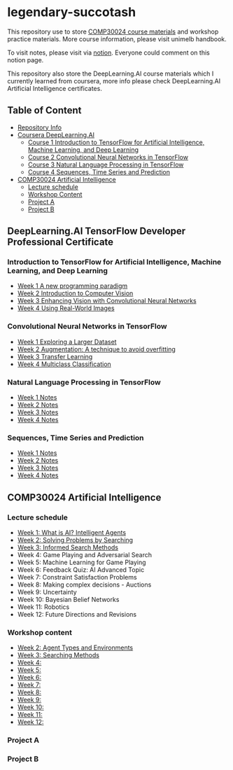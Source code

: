 # legendary-succotash
This repository use to store [COMP30024 course materials](https://handbook.unimelb.edu.au/2022/subjects/comp30024) and workshop practice materials. More course information, please visit unimelb handbook.

To visit notes, please visit via [notion](https://huangsunchuangyu.notion.site/COMP30024-Artificial-Intelligence-ec2e2b9bf1d54d49b95bfa927eee0d08). Everyone could comment on this notion page.

This repository also store the DeepLearning.AI course materials which I currently learned from coursera, more info please check DeepLearning.AI Artificial Intelligence certificates.

## Table of Content
- [Repository Info](#legendary-succotash)
- [Coursera DeepLearning.AI](#deeplearningai-tensorflow-developer-professional-certificate)
  - [Course 1 Introduction to TensorFlow for Artificial Intelligence, Machine Learning, and Deep Learning](#introduction-to-tensorflow-for-artificial-intelligence-machine-learning-and-deep-learning)
  - [Course 2 Convolutional Neural Networks in TensorFlow](#convolutional-neural-networks-in-tensorflow)
  - [Course 3 Natural Language Processing in TensorFlow](#natural-language-processing-in-tensorflow)
  - [Course 4 Sequences, Time Series and Prediction](#sequences-time-series-and-prediction) 
- [COMP30024 Artificial Intelligence](#comp30024-artificial-intelligence)
  - [Lecture schedule](#lecture-schedule)
  - [Workshop Content](#workshop-content)
  - [Project A](#project-a)
  - [Project B](#project-b)

 

## DeepLearning.AI TensorFlow Developer Professional Certificate

### Introduction to TensorFlow for Artificial Intelligence, Machine Learning, and Deep Learning

- [Week 1 A new programming paradigm](https://www.notion.so/huangsunchuangyu/Week-1-A-new-programming-paradigm-0d73c02714f94665b1fd7d210657f797) 
- [Week 2 Introduction to Computer Vision](https://www.notion.so/huangsunchuangyu/Week-2-Introduction-to-Computer-Vision-552d263730a34c9eb8d2df511df691c1)
- [Week 3 Enhancing Vision with Convolutional Neural Networks](https://www.notion.so/huangsunchuangyu/Week-3-Enhancing-Vision-with-Convolutional-Neural-Networks-30ff012a774c4fae99ef635add3ea499)
- [Week 4 Using  Real-World Images](https://www.notion.so/huangsunchuangyu/Week-4-Using-Real-World-Images-56144335308b46438ac51f18b1ad0542)

### Convolutional Neural Networks in TensorFlow

- [Week 1 Exploring a Larger Dataset]() 
- [Week 2 Augmentation: A technique to avoid overfitting]()
- [Week 3 Transfer Learning]()
- [Week 4 Multiclass Classification]()

### Natural Language Processing in TensorFlow

- [Week 1 Notes]() 
- [Week 2 Notes]()
- [Week 3 Notes]()
- [Week 4 Notes]()

### Sequences, Time Series and Prediction

- [Week 1 Notes]() 
- [Week 2 Notes]()
- [Week 3 Notes]()
- [Week 4 Notes]()


## COMP30024 Artificial Intelligence

### Lecture schedule
- [Week 1: What is AI? Intelligent Agents](https://www.notion.so/Week-1-What-is-AI-Intelligent-Agents-d87fd6b16dd94558a8b867947f0cd8d8)
- [Week 2: Solving Problems by Searching](https://www.notion.so/huangsunchuangyu/Week-2-Solving-Problems-by-Searching-fb86b64ccb7b4e349ab683e57b3061a6)
- [Week 3: Informed Search Methods](https://www.notion.so/huangsunchuangyu/Week-3-Informed-Search-Methods-be9591d187d04733a8947aadc5e696a3)
- Week 4: Game Playing and Adversarial Search
- Week 5: Machine Learning for Game Playing
- Week 6: Feedback Quiz: AI Advanced Topic
- Week 7: Constraint Satisfaction Problems
- Week 8: Making complex decisions - Auctions
- Week 9: Uncertainty
- Week 10: Bayesian Belief Networks
- Week 11: Robotics
- Week 12: Future Directions and Revisions

### Workshop content
- [Week 2: Agent Types and Environments](https://www.notion.so/huangsunchuangyu/Week-2-61f59979a0b54ad89fa3f2bda71f3818)
- [Week 3: Searching Methods](https://www.notion.so/huangsunchuangyu/Week-3-a968351eed9449e483ffa9d86c4903f6)
- [Week 4: ]()
- [Week 5: ]()
- [Week 6: ]()
- [Week 7: ]()
- [Week 8: ]()
- [Week 9: ]()
- [Week 10: ]()
- [Week 11: ]()
- [Week 12: ]()

### Project A


### Project B

